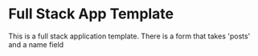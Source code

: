 # Full Stack App Template

This is a full stack application template. There is a form that takes 'posts' and a name field

